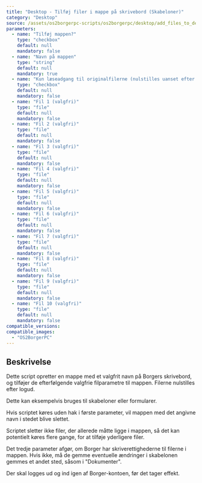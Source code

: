 ```yaml
---
title: "Desktop - Tilføj filer i mappe på skrivebord (Skabeloner)"
category: "Desktop"
source: /assets/os2borgerpc-scripts/os2borgerpc/desktop/add_files_to_desktop_directory.sh
parameters:
  - name: "Tilføj mappen?"
    type: "checkbox"
    default: null
    mandatory: false
  - name: "Navn på mappen"
    type: "string"
    default: null
    mandatory: true
  - name: "Kun læseadgang til originalfilerne (nulstilles uanset efter logud)"
    type: "checkbox"
    default: null
    mandatory: false
  - name: "Fil 1 (valgfri)"
    type: "file"
    default: null
    mandatory: false
  - name: "Fil 2 (valgfri)"
    type: "file"
    default: null
    mandatory: false
  - name: "Fil 3 (valgfri)"
    type: "file"
    default: null
    mandatory: false
  - name: "Fil 4 (valgfri)"
    type: "file"
    default: null
    mandatory: false
  - name: "Fil 5 (valgfri)"
    type: "file"
    default: null
    mandatory: false
  - name: "Fil 6 (valgfri)"
    type: "file"
    default: null
    mandatory: false
  - name: "Fil 7 (valgfri)"
    type: "file"
    default: null
    mandatory: false
  - name: "Fil 8 (valgfri)"
    type: "file"
    default: null
    mandatory: false
  - name: "Fil 9 (valgfri)"
    type: "file"
    default: null
    mandatory: false
  - name: "Fil 10 (valgfri)"
    type: "file"
    default: null
    mandatory: false
compatible_versions:
compatible_images:
  - "OS2BorgerPC"
---
```


## Beskrivelse
Dette script opretter en mappe med et valgfrit navn på Borgers skrivebord, og tilføjer de efterfølgende valgfrie filparametre til mappen. Filerne nulstilles efter logud.

Dette kan eksempelvis bruges til skabeloner eller formularer.

Hvis scriptet køres uden hak i første parameter, vil mappen med det angivne navn i stedet blive slettet.

Scriptet sletter ikke filer, der allerede måtte ligge i mappen, så det kan potentielt køres flere gange, for at tilføje yderligere filer.

Det tredje parameter afgør, om Borger har skriverettighederne til filerne i mappen. Hvis ikke, må de gemme eventuelle ændringer i skabelonen gemmes et andet sted, såsom i "Dokumenter".

Der skal logges ud og ind igen af Borger-kontoen, før det tager effekt.